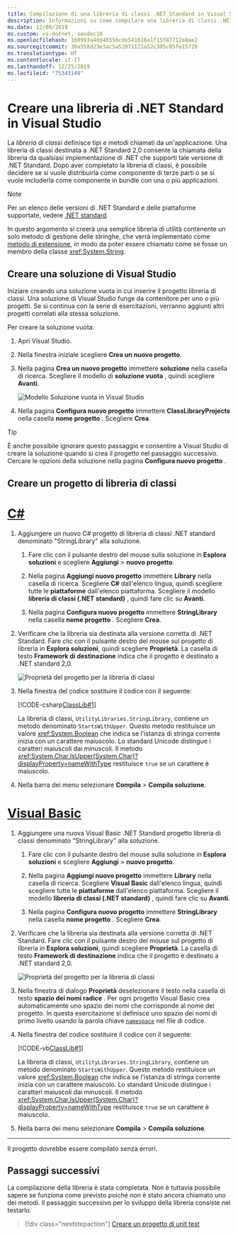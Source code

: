 ```yaml
---
title: Compilazione di una libreria di classi .NET Standard in Visual Studio
description: Informazioni su come compilare una libreria di classi .NET Standard scritta C# in o Visual Basic con Visual Studio
ms.date: 12/09/2019
ms.custom: vs-dotnet, seodec18
ms.openlocfilehash: 160993a4dd40356cde541616a1f15f87712e8ae2
ms.sourcegitcommit: 30a558d23e3ac5a52071121a52c305c85fe15726
ms.translationtype: HT
ms.contentlocale: it-IT
ms.lasthandoff: 12/25/2019
ms.locfileid: "75343148"
---
```

# <a name="build-a-net-standard-library-in-visual-studio"></a>Creare una libreria di .NET Standard in Visual Studio

La *libreria di classi* definisce tipi e metodi chiamati da un'applicazione. Una libreria di classi destinata a .NET Standard 2,0 consente la chiamata della libreria da qualsiasi implementazione di .NET che supporti tale versione di .NET Standard. Dopo aver completato la libreria di classi, è possibile decidere se si vuole distribuirla come componente di terze parti o se si vuole includerla come componente in bundle con una o più applicazioni.

> [!NOTE]
> Per un elenco delle versioni di .NET Standard e delle piattaforme supportate, vedere [.NET standard](../../standard/net-standard.md).

In questo argomento si creerà una semplice libreria di utilità contenente un solo metodo di gestione delle stringhe, che verrà implementato come [metodo di estensione](../../csharp/programming-guide/classes-and-structs/extension-methods.md), in modo da poter essere chiamato come se fosse un membro della classe <xref:System.String>.

## <a name="create-a-visual-studio-solution"></a>Creare una soluzione di Visual Studio

Iniziare creando una soluzione vuota in cui inserire il progetto libreria di classi. Una soluzione di Visual Studio funge da contenitore per uno o più progetti. Se si continua con la serie di esercitazioni, verranno aggiunti altri progetti correlati alla stessa soluzione.

Per creare la soluzione vuota:

1. Apri Visual Studio.

2. Nella finestra iniziale scegliere **Crea un nuovo progetto**.

3. Nella pagina **Crea un nuovo progetto** immettere **soluzione** nella casella di ricerca. Scegliere il modello di **soluzione vuota** , quindi scegliere **Avanti**.

   ![Modello Soluzione vuota in Visual Studio](media/library-with-visual-studio/blank-solution.png)

4. Nella pagina **Configura nuovo progetto** immettere **ClassLibraryProjects** nella casella **nome progetto** . Scegliere **Crea**.

> [!TIP]
> È anche possibile ignorare questo passaggio e consentire a Visual Studio di creare la soluzione quando si crea il progetto nel passaggio successivo. Cercare le opzioni della soluzione nella pagina **Configura nuovo progetto** .

## <a name="create-a-class-library-project"></a>Creare un progetto di libreria di classi

<!-- markdownlint-disable MD025 -->

# <a name="ctabcsharp"></a>[C#](#tab/csharp)

1. Aggiungere un nuovo C# progetto di libreria di classi .NET standard denominato "StringLibrary" alla soluzione.

   1. Fare clic con il pulsante destro del mouse sulla soluzione in **Esplora soluzioni** e scegliere **Aggiungi** > **nuovo progetto**.

   1. Nella pagina **Aggiungi nuovo progetto** immettere **Library** nella casella di ricerca. Scegliere **C#** dall'elenco lingua, quindi scegliere tutte le **piattaforme** dall'elenco piattaforma. Scegliere il modello **libreria di classi (.NET standard)** , quindi fare clic su **Avanti**.

   1. Nella pagina **Configura nuovo progetto** immettere **StringLibrary** nella casella **nome progetto** . Scegliere **Crea**.

1. Verificare che la libreria sia destinata alla versione corretta di .NET Standard. Fare clic con il pulsante destro del mouse sul progetto di libreria in **Esplora soluzioni**, quindi scegliere **Proprietà**. La casella di testo **Framework di destinazione** indica che il progetto è destinato a .NET standard 2,0.

   ![Proprietà del progetto per la libreria di classi](./media/library-with-visual-studio/library-project-properties.png)

1. Nella finestra del codice sostituire il codice con il seguente:

   [!CODE-csharp[ClassLib#1](../../../samples/snippets/csharp/getting_started/with_visual_studio_2017/classlib.cs)]

   La libreria di classi, `UtilityLibraries.StringLibrary`, contiene un metodo denominato `StartsWithUpper`. Questo metodo restituisce un valore <xref:System.Boolean> che indica se l'istanza di stringa corrente inizia con un carattere maiuscolo. Lo standard Unicode distingue i caratteri maiuscoli dai minuscoli. Il metodo <xref:System.Char.IsUpper(System.Char)?displayProperty=nameWithType> restituisce `true` se un carattere è maiuscolo.

1. Nella barra dei menu selezionare **Compila** > **Compila soluzione**.

# <a name="visual-basictabvb"></a>[Visual Basic](#tab/vb)

1. Aggiungere una nuova Visual Basic .NET Standard progetto libreria di classi denominato "StringLibrary" alla soluzione.

   1. Fare clic con il pulsante destro del mouse sulla soluzione in **Esplora soluzioni** e scegliere **Aggiungi** > **nuovo progetto**.

   1. Nella pagina **Aggiungi nuovo progetto** immettere **Library** nella casella di ricerca. Scegliere **Visual Basic** dall'elenco lingua, quindi scegliere tutte le **piattaforme** dall'elenco piattaforma. Scegliere il modello **libreria di classi (.NET standard)** , quindi fare clic su **Avanti**.

   1. Nella pagina **Configura nuovo progetto** immettere **StringLibrary** nella casella **nome progetto** . Scegliere **Crea**.

1. Verificare che la libreria sia destinata alla versione corretta di .NET Standard. Fare clic con il pulsante destro del mouse sul progetto di libreria in **Esplora soluzioni**, quindi scegliere **Proprietà**. La casella di testo **Framework di destinazione** indica che il progetto è destinato a .NET standard 2,0.

   ![Proprietà del progetto per la libreria di classi](./media/library-with-visual-studio/vb/library-project-properties.png)

1. Nella finestra di dialogo **Proprietà** deselezionare il testo nella casella di testo **spazio dei nomi radice** . Per ogni progetto Visual Basic crea automaticamente uno spazio dei nomi che corrisponde al nome del progetto. In questa esercitazione si definisce uno spazio dei nomi di primo livello usando la parola chiave [`namespace`](../../visual-basic/language-reference/statements/namespace-statement.md) nel file di codice.

1. Nella finestra del codice sostituire il codice con il seguente:

   [!CODE-vb[ClassLib#1](../../../samples/snippets/core/tutorials/vb-library-with-visual-studio/stringlibrary.vb)]

   La libreria di classi, `UtilityLibraries.StringLibrary`, contiene un metodo denominato `StartsWithUpper`. Questo metodo restituisce un valore <xref:System.Boolean> che indica se l'istanza di stringa corrente inizia con un carattere maiuscolo. Lo standard Unicode distingue i caratteri maiuscoli dai minuscoli. Il metodo <xref:System.Char.IsUpper(System.Char)?displayProperty=nameWithType> restituisce `true` se un carattere è maiuscolo.

1. Nella barra dei menu selezionare **Compila** > **Compila soluzione**.

---

   Il progetto dovrebbe essere compilato senza errori.

## <a name="next-steps"></a>Passaggi successivi

La compilazione della libreria è stata completata. Non è tuttavia possibile sapere se funziona come previsto poiché non è stato ancora chiamato uno dei metodi. Il passaggio successivo per lo sviluppo della libreria consiste nel testarlo.

> [!div class="nextstepaction"]
> [Creare un progetto di unit test](testing-library-with-visual-studio.md)
